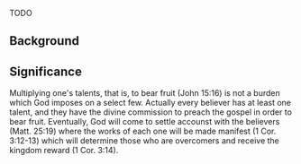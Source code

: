 TODO

## Background

## Significance

Multiplying one's talents, that is, to bear fruit (John 15:16) is not a burden which God imposes on a select few. Actually every believer has at least one talent, and they have the divine commission to preach the gospel in order to bear fruit. Eventually, God will come to settle accounst with the believers (Matt. 25:19) where the works of each one will be made manifest (1 Cor. 3:12-13) which will determine those who are overcomers and receive the kingdom reward (1 Cor. 3:14).